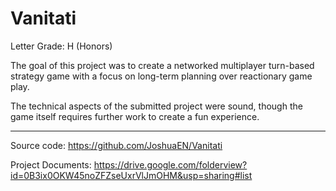 # Vanitati

Letter Grade: H (Honors)

The goal of this project was to create a networked multiplayer turn-based strategy game with a focus on long-term planning over reactionary game play.

The technical aspects of the submitted project were sound, though the game itself requires further work to create a fun experience.

---

Source code: https://github.com/JoshuaEN/Vanitati

Project Documents: https://drive.google.com/folderview?id=0B3ix0OKW45noZFZseUxrVlJmOHM&usp=sharing#list
